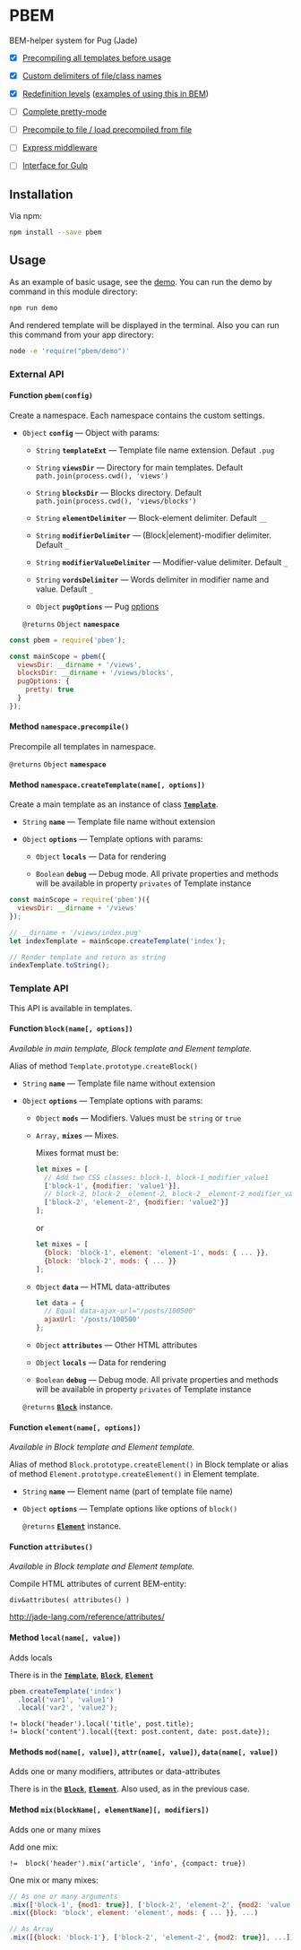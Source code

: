 # PBEM

BEM-helper system for Pug (Jade)

-   [x] [Precompiling all templates before usage](https://github.com/bigslycat/pbem/issues/7)

-   [x] [Custom delimiters of file/class names](https://github.com/bigslycat/pbem/issues/8)

-   [x] [Redefinition levels](https://github.com/bigslycat/pbem/issues/10)
        ([examples of using this in BEM](https://en.bem.info/methodology/filesystem/#examples-of-using-redefinition-levels))

-   [ ] [Complete pretty-mode](https://github.com/bigslycat/pbem/issues/6)

-   [ ] [Precompile to file / load precompiled from file](https://github.com/bigslycat/pbem/issues/13)

-   [ ] [Express middleware](https://github.com/bigslycat/pbem/issues/12)

-   [ ] [Interface for Gulp](https://github.com/bigslycat/pbem/issues/11)

## Installation

Via npm:

```bash
npm install --save pbem
```

## Usage

As an example of basic usage, see the [demo](./demo/). You can run the demo by
command in this module directory:

```bash
npm run demo
```

And rendered template will be displayed in the terminal. Also you can run this
command from your app directory:

```bash
node -e 'require("pbem/demo")'
```

### External API

#### Function `pbem(config)`

Create a namespace. Each namespace contains the custom settings.

-   `Object` **`config`** — Object with params:

    -   `String` **`templateExt`** — Template file name extension.
        Defaut `.pug`

    -   `String` **`viewsDir`** — Directory for main templates.
        Default `path.join(process.cwd(), 'views')`

    -   `String` **`blocksDir`** — Blocks directory.
        Default `path.join(process.cwd(), 'views/blocks')`

    -   `String` **`elementDelimiter`** — Block-element delimiter.
        Default `__`

    -   `String` **`modifierDelimiter`** — (Block|element)-modifier delimiter.
        Default `_`

    -   `String` **`modifierValueDelimiter`** — Modifier-value delimiter.
        Default `_`

    -   `String` **`vordsDelimiter`** — Words delimiter in modifier name and
        value. Default `_`

    -   `Object` **`pugOptions`** — Pug [options](http://jade-lang.com/api/)

    `@returns` `Object` **`namespace`**

```javascript
const pbem = require('pbem');

const mainScope = pbem({
  viewsDir: __dirname + '/views',
  blocksDir: __dirname + '/views/blocks',
  pugOptions: {
    pretty: true
  }
});
```

#### Method `namespace.precompile()`

Precompile all templates in namespace.

`@returns` `Object` **`namespace`**

#### Method `namespace.createTemplate(name[, options])`

Create a main template as an instance of class
[**`Template`**](./lib/Template.js).

-   `String` **`name`** — Template file name without extension

-   `Object` **`options`** — Template options with params:

    -   `Object` **`locals`** — Data for rendering

    -   `Boolean` **`debug`** — Debug mode. All private properties and methods
        will be available in property `privates` of Template instance

```javascript
const mainScope = require('pbem')({
  viewsDir: __dirname + '/views'
});

// __dirname + '/views/index.pug'
let indexTemplate = mainScope.createTemplate('index');

// Render template and return as string
indexTemplate.toString();
```

### Template API

This API is available in templates.

#### Function `block(name[, options])`

*Available in main template, Block template and Element template.*

Alias of method `Template.prototype.createBlock()`

-   `String` **`name`** — Template file name without extension

-   `Object` **`options`** — Template options with params:

    -   `Object` **`mods`** — Modifiers. Values must be `string` or `true`

    -   `Array,` **`mixes`** — Mixes.

        Mixes format must be:

        ```javascript
        let mixes = [
          // Add two CSS classes: block-1, block-1_modifier_value1
          ['block-1', {modifier: 'value1'}],
          // block-2, block-2__element-2, block-2__element-2_modifier_value2
          ['block-2', 'element-2', {modifier: 'value2'}]
        ];
        ```

        or

        ```javascript
        let mixes = [
          {block: 'block-1', element: 'element-1', mods: { ... }},
          {block: 'block-2', mods: { ... }}
        ];
        ```

    -   `Object` **`data`** — HTML data-attributes

        ```javascript
        let data = {
          // Equal data-ajax-url="/posts/100500"
          ajaxUrl: '/posts/100500'
        };
        ```

    -   `Object` **`attributes`** — Other HTML attributes

    -   `Object` **`locals`** — Data for rendering

    -   `Boolean` **`debug`** — Debug mode. All private properties and methods
        will be available in property `privates` of Template instance

    `@returns` [**`Block`**](./lib/Block.js) instance.

#### Function `element(name[, options])`

*Available in Block template and Element template.*

Alias of method `Block.prototype.createElement()` in Block template or
alias of method `Element.prototype.createElement()` in Element template.

-   `String` **`name`** — Element name (part of template file name)

-   `Object` **`options`** — Template options like options of `block()`

    `@returns` [**`Element`**](./lib/Element.js) instance.

#### Function `attributes()`

*Available in Block template and Element template.*

Compile HTML attributes of current BEM-entity:

```pug
div&attributes( attributes() )
```

<http://jade-lang.com/reference/attributes/>

#### Method `local(name[, value])`

Adds locals

There is in the [**`Template`**](./lib/Template.js),
[**`Block`**](./lib/Block.js), [**`Element`**](./lib/Element.js)

```javascript
pbem.createTemplate('index')
  .local('var1', 'value1')
  .local('var2', 'value2');
```

```pug
!= block('header').local('title', post.title);
!= block('content').local({text: post.content, date: post.date});
```

#### Methods `mod(name[, value])`, `attr(name[, value])`, `data(name[, value])`

Adds one or many modifiers, attributes or data-attributes

There is in the [**`Block`**](./lib/Block.js),
[**`Element`**](./lib/Element.js). Also used, as in the previous case.

#### Method `mix(blockName[, elementName][, modifiers])`

Adds one or many mixes

Add one mix:

```pug
!=  block('header').mix('article', 'info', {compact: true})
```

One mix or many mixes:

```javascript
// As one or many arguments
.mix(['block-1', {mod1: true}], ['block-2', 'element-2', {mod2: 'value'}], ...)
.mix({block: 'block', element: 'element', mods: { ... }}, ...)

// As Array
.mix([{block: 'block-1'}, ['block-2', 'element-2', {mod2: true}], ...])
```
